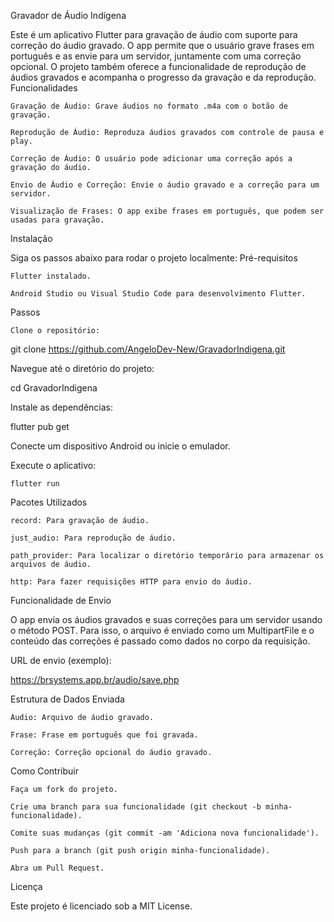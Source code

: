 Gravador de Áudio Indígena

Este é um aplicativo Flutter para gravação de áudio com suporte para correção do áudio gravado. O app permite que o usuário grave frases em português e as envie para um servidor, juntamente com uma correção opcional. O projeto também oferece a funcionalidade de reprodução de áudios gravados e acompanha o progresso da gravação e da reprodução.
Funcionalidades

    Gravação de Áudio: Grave áudios no formato .m4a com o botão de gravação.

    Reprodução de Áudio: Reproduza áudios gravados com controle de pausa e play.

    Correção de Áudio: O usuário pode adicionar uma correção após a gravação do áudio.

    Envio de Áudio e Correção: Envie o áudio gravado e a correção para um servidor.

    Visualização de Frases: O app exibe frases em português, que podem ser usadas para gravação.

Instalação

Siga os passos abaixo para rodar o projeto localmente:
Pré-requisitos

    Flutter instalado.

    Android Studio ou Visual Studio Code para desenvolvimento Flutter.

Passos

    Clone o repositório:

git clone https://github.com/AngeloDev-New/GravadorIndigena.git

Navegue até o diretório do projeto:

cd GravadorIndigena

Instale as dependências:

flutter pub get

Conecte um dispositivo Android ou inicie o emulador.

Execute o aplicativo:

    flutter run

Pacotes Utilizados

    record: Para gravação de áudio.

    just_audio: Para reprodução de áudio.

    path_provider: Para localizar o diretório temporário para armazenar os arquivos de áudio.

    http: Para fazer requisições HTTP para envio do áudio.

Funcionalidade de Envio

O app envia os áudios gravados e suas correções para um servidor usando o método POST. Para isso, o arquivo é enviado como um MultipartFile e o conteúdo das correções é passado como dados no corpo da requisição.

URL de envio (exemplo):

https://brsystems.app.br/audio/save.php

Estrutura de Dados Enviada

    Áudio: Arquivo de áudio gravado.

    Frase: Frase em português que foi gravada.

    Correção: Correção opcional do áudio gravado.

Como Contribuir

    Faça um fork do projeto.

    Crie uma branch para sua funcionalidade (git checkout -b minha-funcionalidade).

    Comite suas mudanças (git commit -am 'Adiciona nova funcionalidade').

    Push para a branch (git push origin minha-funcionalidade).

    Abra um Pull Request.

Licença

Este projeto é licenciado sob a MIT License.
